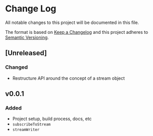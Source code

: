 # Change Log
All notable changes to this project will be documented in this file.

The format is based on [Keep a Changelog](http://keepachangelog.com/)
and this project adheres to [Semantic Versioning](http://semver.org/).

## [Unreleased]
### Changed
- Restructure API around the concept of a stream object

## v0.0.1
### Added
- Project setup, build process, docs, etc
- `subscribeToStream`
- `streamWriter`
